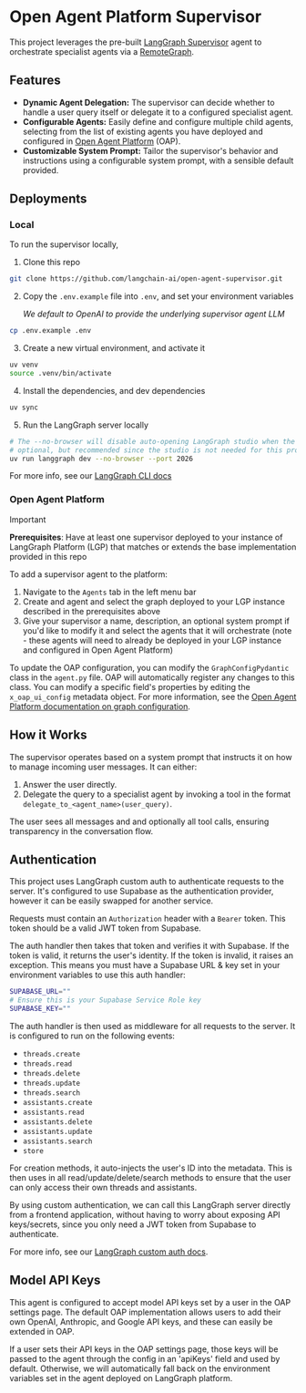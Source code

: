 # Open Agent Platform Supervisor

This project leverages the pre-built [LangGraph Supervisor](https://github.com/langchain-ai/langgraph-supervisor-py) agent to orchestrate specialist agents via a [RemoteGraph](https://langchain-ai.github.io/langgraph/reference/remote_graph/).

## Features

*   **Dynamic Agent Delegation:** The supervisor can decide whether to handle a user query itself or delegate it to a configured specialist agent.
*   **Configurable Agents:** Easily define and configure multiple child agents, selecting from the list of existing agents you have deployed and configured in [Open Agent Platform](https://github.com/langchain-ai/open-agent-platform) (OAP).
*   **Customizable System Prompt:** Tailor the supervisor's behavior and instructions using a configurable system prompt, with a sensible default provided.

## Deployments

### Local

To run the supervisor locally, 

1. Clone this repo

```bash
git clone https://github.com/langchain-ai/open-agent-supervisor.git
```

2. Copy the `.env.example` file into `.env`, and set your environment variables
     
   *We default to OpenAI to provide the underlying supervisor agent LLM*

```bash
cp .env.example .env
```

3. Create a new virtual environment, and activate it

```bash
uv venv
source .venv/bin/activate
```

4. Install the dependencies, and dev dependencies

```bash
uv sync
```

5. Run the LangGraph server locally

```bash
# The --no-browser will disable auto-opening LangGraph studio when the server starts
# optional, but recommended since the studio is not needed for this project
uv run langgraph dev --no-browser --port 2026
```

For more info, see our [LangGraph CLI docs](https://langchain-ai.github.io/langgraph/cloud/reference/cli/#dev)

### Open Agent Platform

> [!IMPORTANT]
> **Prerequisites**: Have at least one supervisor deployed to your instance of LangGraph Platform (LGP) that matches or extends the base implementation provided in this repo

To add a supervisor agent to the platform: 
1. Navigate to the `Agents` tab in the left menu bar
2. Create and agent and select the graph deployed to your LGP instance described in the prerequisites above
3. Give your supervisor a name, description, an optional system prompt if you'd like to modify it and select the agents that it will orchestrate (note -  these agents will need to already be deployed in your LGP instance and configured in Open Agent Platform)

To update the OAP configuration, you can modify the `GraphConfigPydantic` class in the `agent.py` file. OAP will automatically register any changes to this class. You can modify a specific field's properties by editing the `x_oap_ui_config` metadata object. For more information, see the [Open Agent Platform documentation on graph configuration](https://github.com/langchain-ai/open-agent-platform/?tab=readme-ov-file#configuration).

## How it Works

The supervisor operates based on a system prompt that instructs it on how to manage incoming user messages. It can either:
1.  Answer the user directly.
2.  Delegate the query to a specialist agent by invoking a tool in the format `delegate_to_<agent_name>(user_query)`.

The user sees all messages and and optionally all tool calls, ensuring transparency in the conversation flow.

## Authentication

This project uses LangGraph custom auth to authenticate requests to the server. It's configured to use Supabase as the authentication provider, however it can be easily swapped for another service.

Requests must contain an `Authorization` header with a `Bearer` token. This token should be a valid JWT token from Supabase.

The auth handler then takes that token and verifies it with Supabase. If the token is valid, it returns the user's identity. If the token is invalid, it raises an exception. This means you must have a Supabase URL & key set in your environment variables to use this auth handler:

```bash
SUPABASE_URL=""
# Ensure this is your Supabase Service Role key
SUPABASE_KEY=""
```

The auth handler is then used as middleware for all requests to the server. It is configured to run on the following events:

* `threads.create`
* `threads.read`
* `threads.delete`
* `threads.update`
* `threads.search`
* `assistants.create`
* `assistants.read`
* `assistants.delete`
* `assistants.update`
* `assistants.search`
* `store`

For creation methods, it auto-injects the user's ID into the metadata. This is then uses in all read/update/delete/search methods to ensure that the user can only access their own threads and assistants.

By using custom authentication, we can call this LangGraph server directly from a frontend application, without having to worry about exposing API keys/secrets, since you only need a JWT token from Supabase to authenticate.

For more info, see our [LangGraph custom auth docs](https://langchain-ai.github.io/langgraph/tutorials/auth/getting_started/).

## Model API Keys
This agent is configured to accept model API keys set by a user in the OAP settings page. The default OAP implementation allows users to add their own OpenAI, Anthropic, and Google API keys, and these can easily be extended in OAP.

If a user sets their API keys in the OAP settings page, those keys will be passed to the agent through the config in an 'apiKeys' field and used by default. Otherwise, we will automatically fall back on the environment variables set in the agent deployed on LangGraph platform.